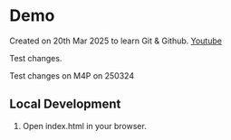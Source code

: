 # Demo

Created on 20th Mar 2025 to learn Git & Github.
[Youtube](https://youtu.be/RGOj5yH7evk?si=-knt2o1aHrYSdDLe)

Test changes.

Test changes on M4P on 250324

## Local Development

1. Open index.html in your browser.